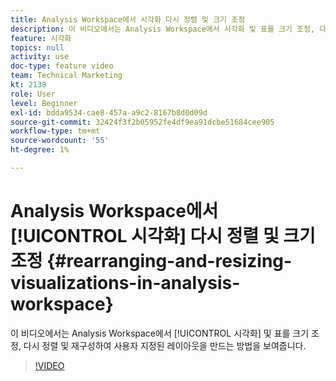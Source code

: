 ```yaml
---
title: Analysis Workspace에서 시각화 다시 정렬 및 크기 조정
description: 이 비디오에서는 Analysis Workspace에서 시각화 및 표를 크기 조정, 다시 정렬 및 재구성하여 사용자 지정된 레이아웃을 만드는 방법을 보여줍니다.
feature: 시각화
topics: null
activity: use
doc-type: feature video
team: Technical Marketing
kt: 2138
role: User
level: Beginner
exl-id: bdda9534-cae8-457a-a9c2-8167b8d0d09d
source-git-commit: 32424f3f2b05952fe4df9ea91dcbe51684cee905
workflow-type: tm+mt
source-wordcount: '55'
ht-degree: 1%

---
```


# Analysis Workspace에서 [!UICONTROL 시각화] 다시 정렬 및 크기 조정 {#rearranging-and-resizing-visualizations-in-analysis-workspace}

이 비디오에서는 Analysis Workspace에서 [!UICONTROL 시각화] 및 표를 크기 조정, 다시 정렬 및 재구성하여 사용자 지정된 레이아웃을 만드는 방법을 보여줍니다.

>[!VIDEO](https://video.tv.adobe.com/v/24707/?quality=12)
